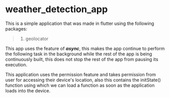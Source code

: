 # weather_detection_app

This is a simple application that was made in flutter using the following packages:

> 1. geolocator

This app uses the feature of <i><b>async</b></i>, this makes the app continue to perform the following task in the background while the rest of the app is being continuously built, this does not stop the rest of the app from pausing its execution.

This application uses the permission feature and takes permission from user for accessing their device's location, also this contains the initState() function using which we can load a function as soon as the application loads into the device.
